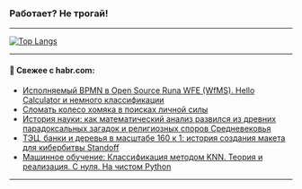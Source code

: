 ### Работает? Не трогай!

---
<!--
#### 🛠️ Technical stack:

![Java](https://img.shields.io/badge/Java-informational?logo=Oracle&style=flat&logoColor=white&color=FF4500)
![Kotlin](https://img.shields.io/badge/Kotlin-informational?logo=Kotlin&style=flat&logoColor=white&color=774D97)
![TS](https://img.shields.io/badge/TypeScript-informational?logo=typeScript&style=flat&logoColor=black&color=017acc)
![Python](https://img.shields.io/badge/Python-informational?logo=Python&style=flat&logoColor=black&color=ffdd54) <br>
![Spring](https://img.shields.io/badge/Spring-informational?logo=Spring&style=flat&logoColor=white&color=6DB33F) 
![SpringBoot](https://img.shields.io/badge/SpringBoot-informational?logo=SpringBoot&style=flat&logoColor=white&color=6DB33F)
![Nest](https://img.shields.io/badge/NestJS-informational?logo=NestJS&style=flat&logoColor=white&color=E0234E) 
![NodeJS](https://img.shields.io/badge/NodeJS-informational?logo=node.js&style=flat&logoColor=white&color=70A760)<br>
![PostgreSQL](https://img.shields.io/badge/PostgreSQL-informational?logo=PostgreSQL&style=flat&logoColor=white&color=DAA520)
![MongoDB](https://img.shields.io/badge/MongoDB-informational?logo=MongoDB&style=flat&logoColor=white&color=870000)
![Apache](https://img.shields.io/badge/Apache-informational?logo=apache&style=flat&logoColor=white&color=f74e28)

___ 
-->

<!--- #### 🛠️ : --->

[![Top Langs](https://github-readme-stats-82jvfl3w3-advtsettinggmailcoms-projects.vercel.app/api/top-langs/?username=zloylis&langs_count=10&hide_title=true&title_color=e6edf3&size_weight=0.5&count_weight=0.5&layout=compact&hide_progress=true&hide_border=true&theme=dracula)](https://github.com/zloylis)

<!---


####  :octocat:&nbsp;&nbsp; Статистика:

![GitHub stats](https://github-readme-stats-u2qms2cxw-advtsettinggmailcoms-projects.vercel.app/api?username=zloylis&show_icons=true&hide_border=true&theme=dracula&title_color=e6edf3&include_all_commits=true&count_private=true&hide_rank=false&hide_title=true&rank_icon=github)
-->
---

#### 💬 Свежее с habr.com:

<!-- BLOG-POST-LIST:START -->
- [Исполняемый BPMN в Open Source Runa WFE &lpar;WfMS&rpar;. Hello Calculator и немного классификации](https://habr.com/ru/articles/866822/?utm_source=habrahabr&utm_medium=rss&utm_campaign=866822)
- [Сломать колесо хомяка в поисках личной силы](https://habr.com/ru/articles/866808/?utm_source=habrahabr&utm_medium=rss&utm_campaign=866808)
- [История науки: как математический анализ развился из древних парадоксальных загадок и религиозных споров Средневековья](https://habr.com/ru/articles/866790/?utm_source=habrahabr&utm_medium=rss&utm_campaign=866790)
- [ТЭЦ, банки и деревья в масштабе 160 к 1: история создания макета для кибербитвы Standoff](https://habr.com/ru/companies/pt/articles/866786/?utm_source=habrahabr&utm_medium=rss&utm_campaign=866786)
- [Машинное обучение: Классификация методом KNN. Теория и реализация. С нуля. На чистом Python](https://habr.com/ru/articles/866636/?utm_source=habrahabr&utm_medium=rss&utm_campaign=866636)
<!-- BLOG-POST-LIST:END -->

---
